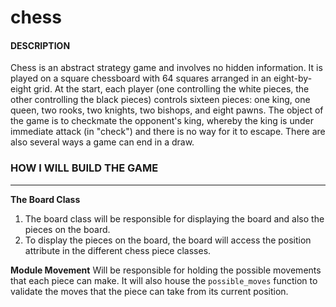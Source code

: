 # chess


#### DESCRIPTION
Chess is an abstract strategy game and involves no hidden information. It is played on a square chessboard with 64 squares arranged in an eight-by-eight grid. At the start, each player (one controlling the white pieces, the other controlling the black pieces) controls sixteen pieces: one king, one queen, two rooks, two knights, two bishops, and eight pawns. The object of the game is to checkmate the opponent's king, whereby the king is under immediate attack (in "check") and there is no way for it to escape. There are also several ways a game can end in a draw. 

### HOW I WILL BUILD THE GAME
---

**The Board Class**
1. The board class will be responsible for displaying the board and also the pieces on the board.
2. To display the pieces on the board, the board will access the position attribute in the different chess piece classes.


**Module Movement**
Will be responsible for holding the possible movements that each piece can make. It will also house the `possible_moves` function to validate the moves that the piece can take from its current position.